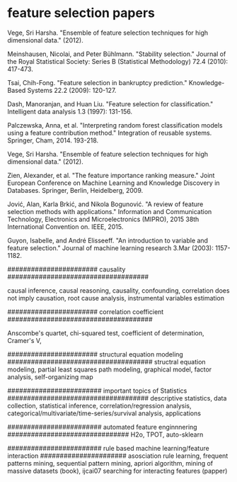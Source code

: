 # feature selection papers
Vege, Sri Harsha. "Ensemble of feature selection techniques for high dimensional data." (2012).

Meinshausen, Nicolai, and Peter Bühlmann. "Stability selection." Journal of the Royal Statistical Society: Series B (Statistical Methodology) 72.4 (2010): 417-473.

Tsai, Chih-Fong. "Feature selection in bankruptcy prediction." Knowledge-Based Systems 22.2 (2009): 120-127.

Dash, Manoranjan, and Huan Liu. "Feature selection for classification." Intelligent data analysis 1.3 (1997): 131-156.

Palczewska, Anna, et al. "Interpreting random forest classification models using a feature contribution method." Integration of reusable systems. Springer, Cham, 2014. 193-218.

Vege, Sri Harsha. "Ensemble of feature selection techniques for high dimensional data." (2012).

Zien, Alexander, et al. "The feature importance ranking measure." Joint European Conference on Machine Learning and Knowledge Discovery in Databases. Springer, Berlin, Heidelberg, 2009.

Jović, Alan, Karla Brkić, and Nikola Bogunović. "A review of feature selection methods with applications." Information and Communication Technology, Electronics and Microelectronics (MIPRO), 2015 38th International Convention on. IEEE, 2015.

Guyon, Isabelle, and André Elisseeff. "An introduction to variable and feature selection." Journal of machine learning research 3.Mar (2003): 1157-1182.

####################### causality ####################################

causal inference, causal reasoning, causality, confounding, correlation does not imply causation, root cause 
analysis, instrumental variables estimation

####################### correlation coefficient #####################################

Anscombe's quartet, chi-squared test, coefficient of determination, Cramer's V,

####################### structural equation modeling #####################################
structral equation modeling, partial least squares path modeling, graphical model, factor analysis, self-organizing map

######################## important topics of Statistics ####################################
descriptive statistics, data collection, statistical inference, correlation/regression analysis, 
categorical/multivariate/time-series/survival analysis, applications

######################## automated feature enginnnering ###############################
H2o, TPOT, auto-sklearn

######################## rule based machine learning/feature interaction ######################
asosciation rule learning, frequent patterns mining, sequential pattern mining, apriori algorithm, 
mining of massive datasets (book), ijcai07 searching for interacting features (papper)

